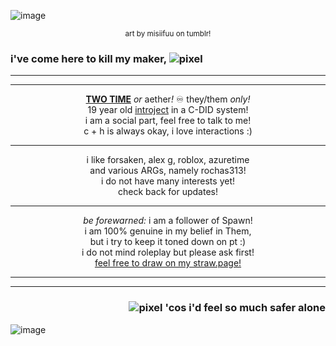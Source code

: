 ![image](https://github.com/user-attachments/assets/4f06b274-bf7f-4e00-a81e-3b3e9048c5e9)
<p align="center"><sub>art by misiifuu on tumblr!</sub></p>

### i've come here to kill my maker, ![pixel](https://github.com/user-attachments/assets/10e727cd-74bf-48e3-bcee-37429fc9fb2e) 
---

---

<p align="center"><b><ins>TWO TIME</ins></b> <i>or</i> aether<i>!</i> ♾ they/them <i>only!</i>
<br> 19 year old <a href="https://forsaken2024.fandom.com/wiki/Two_Time">introject</a> in a C-DID system! 
<br> i am a social part, feel free to talk to me!
<br> c + h is always okay, i love interactions :)</p>

---

<p align="center">i like forsaken, alex g, roblox, azuretime
<br> and various ARGs, namely rochas313!
<br> i do not have many interests yet!
<br> check back for updates!</p>
  
---

<p align="center"><i>be forewarned:</i> i am a follower of Spawn!
<br> i am 100% genuine in my belief in Them,
<br> but i try to keep it toned down on pt :)
<br> i do not mind roleplay but please ask first!
<br> <a href="https://axesteel.straw.page/">feel free to draw on my straw.page!</a></p>

---

---
  
### <p align="right"> ![pixel](https://github.com/user-attachments/assets/f7fe7ba6-93f9-4c04-8713-c81487e25477) 'cos i'd feel so much safer alone</p>
![image](https://github.com/user-attachments/assets/cf5edd2e-b08e-4033-b654-70d5de5740a7)

